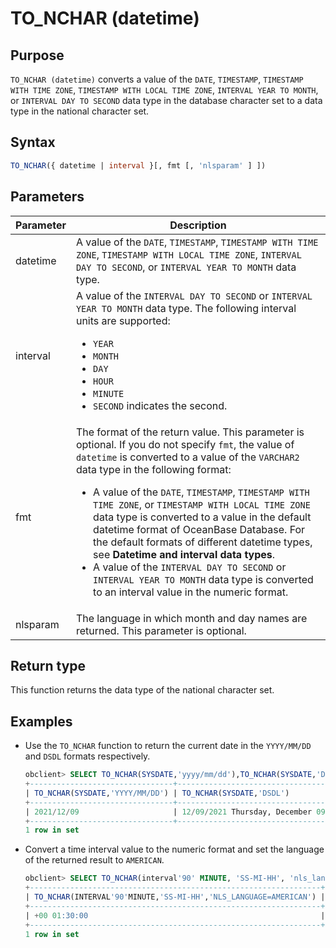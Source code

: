 # TO_NCHAR (datetime)

## Purpose

`TO_NCHAR (datetime)` converts a value of the `DATE`, `TIMESTAMP`, `TIMESTAMP WITH TIME ZONE`, `TIMESTAMP WITH LOCAL TIME ZONE`, `INTERVAL YEAR TO MONTH`, or `INTERVAL DAY TO SECOND` data type in the database character set to a data type in the national character set.

## Syntax

```sql
TO_NCHAR({ datetime | interval }[, fmt [, 'nlsparam' ] ])
```

## Parameters

| Parameter | Description |
|----------|------------------------------------------------------------------------------------------------------------------------------------------------------------------------------------------------------------------------------------------------------------------------------------------------------------------------------------------------------------------------------------------------------------------------------------|
| datetime | A value of the `DATE`, `TIMESTAMP`, `TIMESTAMP WITH TIME ZONE`, `TIMESTAMP WITH LOCAL TIME ZONE`, `INTERVAL DAY TO SECOND`, or `INTERVAL YEAR TO MONTH` data type.  |
| interval | A value of the `INTERVAL DAY TO SECOND` or `INTERVAL YEAR TO MONTH` data type.  The following interval units are supported: <ul><li> `YEAR`    </li><li> `MONTH`    </li><li> `DAY`    </li><li> `HOUR`    </li><li> `MINUTE`    </li><li> `SECOND` indicates the second.  </li></ul> |
| fmt | The format of the return value. This parameter is optional.  If you do not specify `fmt`, the value of `datetime` is converted to a value of the `VARCHAR2` data type in the following format: <ul><li> A value of the `DATE`, `TIMESTAMP`, `TIMESTAMP WITH TIME ZONE`, or `TIMESTAMP WITH LOCAL TIME ZONE` data type is converted to a value in the default datetime format of OceanBase Database. For the default formats of different datetime types, see **Datetime and interval data types**.    </li><li> A value of the `INTERVAL DAY TO SECOND` or `INTERVAL YEAR TO MONTH` data type is converted to an interval value in the numeric format.  </li></ul> |
| nlsparam | The language in which month and day names are returned. This parameter is optional.  |

## Return type

This function returns the data type of the national character set.

## Examples

* Use the `TO_NCHAR` function to return the current date in the `YYYY/MM/DD` and `DSDL` formats respectively.

   ```sql
   obclient> SELECT TO_NCHAR(SYSDATE,'yyyy/mm/dd'),TO_NCHAR(SYSDATE,'DSDL') FROM DUAL;
   +--------------------------------+----------------------------------------+
   | TO_NCHAR(SYSDATE,'YYYY/MM/DD') | TO_NCHAR(SYSDATE,'DSDL')               |
   +--------------------------------+----------------------------------------+
   | 2021/12/09                     | 12/09/2021 Thursday, December 09, 2021 |
   +--------------------------------+----------------------------------------+
   1 row in set
   ```

* Convert a time interval value to the numeric format and set the language of the returned result to `AMERICAN`.

   ```sql
   obclient> SELECT TO_NCHAR(interval'90' MINUTE, 'SS-MI-HH', 'nls_language = AMERICAN') FROM DUAL;
   +-----------------------------------------------------------------+
   | TO_NCHAR(INTERVAL'90'MINUTE,'SS-MI-HH','NLS_LANGUAGE=AMERICAN') |
   +-----------------------------------------------------------------+
   | +00 01:30:00                                                    |
   +-----------------------------------------------------------------+
   1 row in set
   ```
